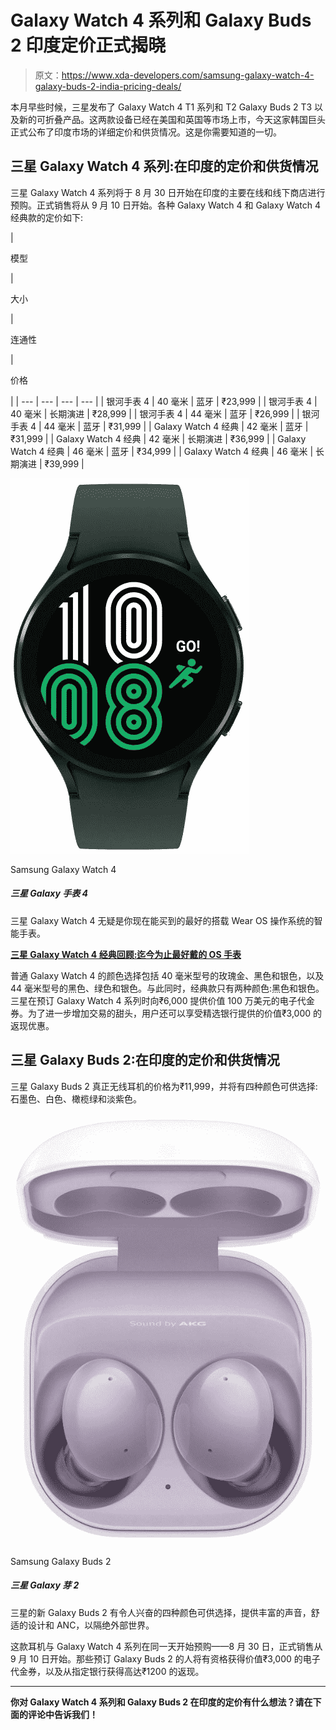 # Galaxy Watch 4 系列和 Galaxy Buds 2 印度定价正式揭晓

> 原文：<https://www.xda-developers.com/samsung-galaxy-watch-4-galaxy-buds-2-india-pricing-deals/>

本月早些时候，三星发布了 Galaxy Watch 4 T1 系列和 T2 Galaxy Buds 2 T3 以及新的可折叠产品。这两款设备已经在美国和英国等市场上市，今天这家韩国巨头正式公布了印度市场的详细定价和供货情况。这是你需要知道的一切。

## 三星 Galaxy Watch 4 系列:在印度的定价和供货情况

三星 Galaxy Watch 4 系列将于 8 月 30 日开始在印度的主要在线和线下商店进行预购。正式销售将从 9 月 10 日开始。各种 Galaxy Watch 4 和 Galaxy Watch 4 经典款的定价如下:

| 

模型

 | 

大小

 | 

连通性

 | 

价格

 |
| --- | --- | --- | --- |
| 银河手表 4 | 40 毫米 | 蓝牙 | ₹23,999 |
| 银河手表 4 | 40 毫米 | 长期演进 | ₹28,999 |
| 银河手表 4 | 44 毫米 | 蓝牙 | ₹26,999 |
| 银河手表 4 | 44 毫米 | 蓝牙 | ₹31,999 |
| Galaxy Watch 4 经典 | 42 毫米 | 蓝牙 | ₹31,999 |
| Galaxy Watch 4 经典 | 42 毫米 | 长期演进 | ₹36,999 |
| Galaxy Watch 4 经典 | 46 毫米 | 蓝牙 | ₹34,999 |
| Galaxy Watch 4 经典 | 46 毫米 | 长期演进 | ₹39,999 |

 <picture>![The Samsung Galaxy Watch 4 packs Exynos W920 chipset, advanced health tracking features and Wear OS 3.](img/76cc4ef5188e74e1387d769447e9d6c8.png)</picture> 

Samsung Galaxy Watch 4

##### 三星 Galaxy 手表 4

三星 Galaxy Watch 4 无疑是你现在能买到的最好的搭载 Wear OS 操作系统的智能手表。

**[三星 Galaxy Watch 4 经典回顾:迄今为止最好戴的 OS 手表](https://www.xda-developers.com/samsung-galaxy-watch-4-classic-review/)**

普通 Galaxy Watch 4 的颜色选择包括 40 毫米型号的玫瑰金、黑色和银色，以及 44 毫米型号的黑色、绿色和银色。与此同时，经典款只有两种颜色:黑色和银色。三星在预订 Galaxy Watch 4 系列时向₹6,000 提供价值 100 万美元的电子代金券。为了进一步增加交易的甜头，用户还可以享受精选银行提供的价值₹3,000 的返现优惠。

## 三星 Galaxy Buds 2:在印度的定价和供货情况

三星 Galaxy Buds 2 真正无线耳机的价格为₹11,999，并将有四种颜色可供选择:石墨色、白色、橄榄绿和淡紫色。

 <picture>![Save $50 on the Galaxy Buds 2 during this Early Access Prime Sale deal!](img/d89de1d715e9a72add7586c712c587ac.png)</picture> 

Samsung Galaxy Buds 2

##### 三星 Galaxy 芽 2

三星的新 Galaxy Buds 2 有令人兴奋的四种颜色可供选择，提供丰富的声音，舒适的设计和 ANC，以隔绝外部世界。

这款耳机与 Galaxy Watch 4 系列在同一天开始预购——8 月 30 日，正式销售从 9 月 10 日开始。那些预订 Galaxy Buds 2 的人将有资格获得价值₹3,000 的电子代金券，以及从指定银行获得高达₹1200 的返现。

* * *

**你对 Galaxy Watch 4 系列和 Galaxy Buds 2 在印度的定价有什么想法？请在下面的评论中告诉我们！**
